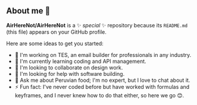 ## About me 👋


**AirHereNot/AirHereNot** is a ✨ _special_ ✨ repository because its `README.md` (this file) appears on your GitHub profile.

Here are some ideas to get you started:

- 🔭 I'm working on TES, an email builder for professionals in any industry.
- 🌱 I'm currently learning coding and API management.
- 👯 I'm looking to collaborate on design work.
- 🤔 I'm looking for help with software building.
- 💬 Ask me about Peruvian food; I'm no expert, but I love to chat about it.
- ⚡ Fun fact: I've never coded before but have worked with formulas and keyframes, and I never knew how to do that either, so here we go 😊.

